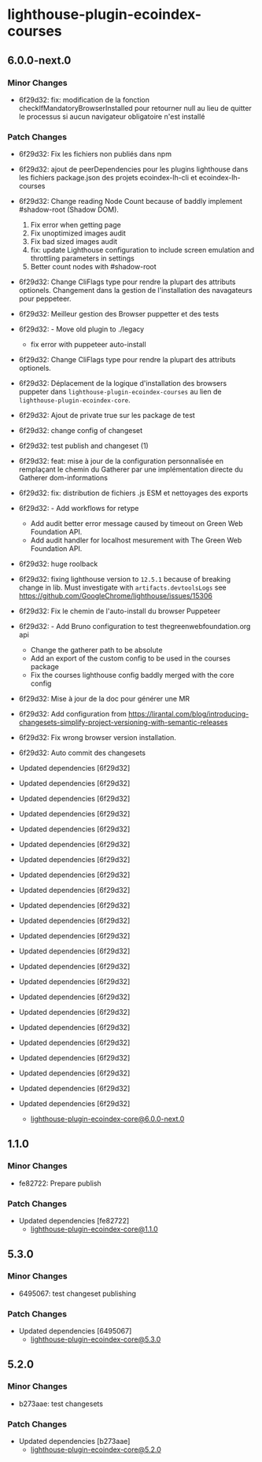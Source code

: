 # lighthouse-plugin-ecoindex-courses

## 6.0.0-next.0

### Minor Changes

- 6f29d32: fix: modification de la fonction checkIfMandatoryBrowserInstalled pour retourner null au lieu de quitter le processus si aucun navigateur obligatoire n'est installé

### Patch Changes

- 6f29d32: Fix les fichiers non publiés dans npm
- 6f29d32: ajout de peerDependencies pour les plugins lighthouse dans les fichiers package.json des projets ecoindex-lh-cli et ecoindex-lh-courses
- 6f29d32: Change reading Node Count because of baddly implement #shadow-root (Shadow DOM).

  1. Fix error when getting page
  2. Fix unoptimized images audit
  3. Fix bad sized images audit
  4. fix: update Lighthouse configuration to include screen emulation and throttling parameters in settings
  5. Better count nodes with #shadow-root

- 6f29d32: Change CliFlags type pour rendre la plupart des attributs optionels. Changement dans la gestion de l'installation des navagateurs pour peppeteer.
- 6f29d32: Meilleur gestion des Browser puppetter et des tests
- 6f29d32: - Move old plugin to ./legacy
  - fix error with puppeteer auto-install
- 6f29d32: Change CliFlags type pour rendre la plupart des attributs optionels.
- 6f29d32: Déplacement de la logique d'installation des browsers puppeter dans `lighthouse-plugin-ecoindex-courses` au lien de `lighthouse-plugin-ecoindex-core`.
- 6f29d32: Ajout de private true sur les package de test
- 6f29d32: change config of changeset
- 6f29d32: test publish and changeset (1)
- 6f29d32: feat: mise à jour de la configuration personnalisée en remplaçant le chemin du Gatherer par une implémentation directe du Gatherer dom-informations
- 6f29d32: fix: distribution de fichiers .js ESM et nettoyages des exports
- 6f29d32: - Add workflows for retype
  - Add audit better error message caused by timeout on Green Web Foundation API.
  - Add audit handler for localhost mesurement with The Green Web Foundation API.
- 6f29d32: huge roolback
- 6f29d32: fixing lighthouse version to `12.5.1` because of breaking change in lib. Must investigate with `artifacts.devtoolsLogs` see https://github.com/GoogleChrome/lighthouse/issues/15306
- 6f29d32: Fix le chemin de l'auto-install du browser Puppeteer
- 6f29d32: - Add Bruno configuration to test thegreenwebfoundation.org api
  - Change the gatherer path to be absolute
  - Add an export of the custom config to be used in the courses package
  - Fix the courses lighthouse config baddly merged with the core config
- 6f29d32: Mise à jour de la doc pour générer une MR
- 6f29d32: Add configuration from https://lirantal.com/blog/introducing-changesets-simplify-project-versioning-with-semantic-releases
- 6f29d32: Fix wrong browser version installation.
- 6f29d32: Auto commit des changesets
- Updated dependencies [6f29d32]
- Updated dependencies [6f29d32]
- Updated dependencies [6f29d32]
- Updated dependencies [6f29d32]
- Updated dependencies [6f29d32]
- Updated dependencies [6f29d32]
- Updated dependencies [6f29d32]
- Updated dependencies [6f29d32]
- Updated dependencies [6f29d32]
- Updated dependencies [6f29d32]
- Updated dependencies [6f29d32]
- Updated dependencies [6f29d32]
- Updated dependencies [6f29d32]
- Updated dependencies [6f29d32]
- Updated dependencies [6f29d32]
- Updated dependencies [6f29d32]
- Updated dependencies [6f29d32]
- Updated dependencies [6f29d32]
- Updated dependencies [6f29d32]
- Updated dependencies [6f29d32]
- Updated dependencies [6f29d32]
- Updated dependencies [6f29d32]
- Updated dependencies [6f29d32]
  - lighthouse-plugin-ecoindex-core@6.0.0-next.0

## 1.1.0

### Minor Changes

- fe82722: Prepare publish

### Patch Changes

- Updated dependencies [fe82722]
  - lighthouse-plugin-ecoindex-core@1.1.0

## 5.3.0

### Minor Changes

- 6495067: test changeset publishing

### Patch Changes

- Updated dependencies [6495067]
  - lighthouse-plugin-ecoindex-core@5.3.0

## 5.2.0

### Minor Changes

- b273aae: test changesets

### Patch Changes

- Updated dependencies [b273aae]
  - lighthouse-plugin-ecoindex-core@5.2.0

